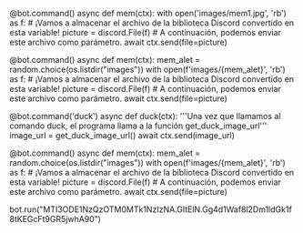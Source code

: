 @bot.command()
async def mem(ctx):
    with open('images/mem1.jpg', 'rb') as f:
        # ¡Vamos a almacenar el archivo de la biblioteca Discord convertido en esta variable!
        picture = discord.File(f)
    # A continuación, podemos enviar este archivo como parámetro.
    await ctx.send(file=picture)

@bot.command()
async def mem(ctx):
    mem_alet = random.choice(os.listdir("images"))
    with open(f'images/{mem_alet}', 'rb') as f:
        # ¡Vamos a almacenar el archivo de la biblioteca Discord convertido en esta variable!
        picture = discord.File(f)
    # A continuación, podemos enviar este archivo como parámetro.
    await ctx.send(file=picture)



@bot.command('duck')
async def duck(ctx):
    '''Una vez que llamamos al comando duck, 
    el programa llama a la función get_duck_image_url'''
    image_url = get_duck_image_url()
    await ctx.send(image_url)

@bot.command()
async def mem(ctx):
    mem_alet = random.choice(os.listdir("images"))
    with open(f'images/{mem_alet}', 'rb') as f:
        # ¡Vamos a almacenar el archivo de la biblioteca Discord convertido en esta variable!
        picture = discord.File(f)
    # A continuación, podemos enviar este archivo como parámetro.
    await ctx.send(file=picture)





bot.run("MTI3ODE1NzQzOTM0MTk1NzIzNA.GItElN.Gg4d1Waf8l2Dm1ldGk1f8tKEGcFt9GR5jwhA90")
